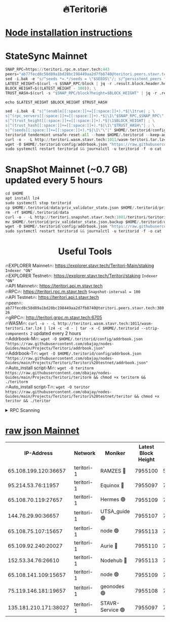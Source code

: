 <h1 align="center"> 🔥Teritori🔥</h1>


[Node installation instructions](https://github.com/obajay/nodes-Guides/tree/main/Projects/Teritori)
=

# StateSync Mainnet
```python
SNAP_RPC=https://teritori.rpc.m.stavr.tech:443
peers="ab77fecd8c58d89a1bd28bc198449aa2d7fb8740@teritori.peers.stavr.tech:38026"
sed -i.bak -e "s/^seeds *=.*/seeds = \"$SEEDS\"/; s/^persistent_peers *=.*/persistent_peers = \"$PEERS\"/" $HOME/.teritorid/config/config.toml
LATEST_HEIGHT=$(curl -s $SNAP_RPC/block | jq -r .result.block.header.height); \
BLOCK_HEIGHT=$((LATEST_HEIGHT - 100)); \
TRUST_HASH=$(curl -s "$SNAP_RPC/block?height=$BLOCK_HEIGHT" | jq -r .result.block_id.hash)

echo $LATEST_HEIGHT $BLOCK_HEIGHT $TRUST_HASH

sed -i.bak -E "s|^(enable[[:space:]]+=[[:space:]]+).*$|\1true| ; \
s|^(rpc_servers[[:space:]]+=[[:space:]]+).*$|\1\"$SNAP_RPC,$SNAP_RPC\"| ; \
s|^(trust_height[[:space:]]+=[[:space:]]+).*$|\1$BLOCK_HEIGHT| ; \
s|^(trust_hash[[:space:]]+=[[:space:]]+).*$|\1\"$TRUST_HASH\"| ; \
s|^(seeds[[:space:]]+=[[:space:]]+).*$|\1\"\"|" $HOME/.teritorid/config/config.toml
teritorid tendermint unsafe-reset-all --home $HOME/.teritorid --keep-addr-book
curl -o - -L http://teritori.wasm.stavr.tech:1011/wasm-teritori.tar.lz4 | lz4 -c -d - | tar -x -C $HOME/.teritorid --strip-components 2
wget -O $HOME/.teritorid/config/addrbook.json "https://raw.githubusercontent.com/obajay/nodes-Guides/main/Projects/Teritori/addrbook.json"
sudo systemctl restart teritorid && journalctl -u teritorid -f -o cat
```

# SnapShot Mainnet (~0.7 GB) updated every 5 hours
```python
cd $HOME
apt install lz4
sudo systemctl stop teritorid
cp $HOME/.teritorid/data/priv_validator_state.json $HOME/.teritorid/priv_validator_state.json.backup
rm -rf $HOME/.teritorid/data
curl -o - -L http://teritori.snapshot.stavr.tech:1001/teritori/teritori-snap.tar.lz4 | lz4 -c -d - | tar -x -C $HOME/.teritorid --strip-components 2
mv $HOME/.teritorid/priv_validator_state.json.backup $HOME/.teritorid/data/priv_validator_state.json
wget -O $HOME/.teritorid/config/addrbook.json "https://raw.githubusercontent.com/obajay/nodes-Guides/main/Projects/Teritori/addrbook.json"
sudo systemctl restart teritorid && journalctl -u teritorid -f -o cat
```
 <h1 align="center"> Useful Tools</h1>

🔥EXPLORER Mainnet🔥:      https://explorer.stavr.tech/Teritori-Main/staking      `Indexer "ON"` \
🔥EXPLORER Testnet🔥:        https://explorer.stavr.tech/Teritori/staking            `Indexer "ON"` \
🔥API Mainnet🔥:                   https://teritori.api.m.stavr.tech \
🔥RPC🔥:                                   https://teritori.rpc.m.stavr.tech                         `Snapshot-interval = 100` \
🔥API Testnet🔥:                     https://teritori.api.t.stavr.tech \
🔥peer🔥:                     `ab77fecd8c58d89a1bd28bc198449aa2d7fb8740@teritori.peers.stavr.tech:38026` \
🔥gRPC🔥:                                http://teritori.grpc.m.stavr.tech:6705 \
🔥WASM🔥: ```curl -o - -L http://teritori.wasm.stavr.tech:1011/wasm-teritori.tar.lz4 | lz4 -c -d - | tar -x -C $HOME/.teritorid --strip-components 2``` updated every 2 hours \
🔥Addrbook-M🔥:    ```wget -O $HOME/.teritorid/config/addrbook.json "https://raw.githubusercontent.com/obajay/nodes-Guides/main/Projects/Teritori/addrbook.json"``` \
🔥Addrbook-T🔥:    ```wget -O $HOME/.teritorid/config/addrbook.json "https://raw.githubusercontent.com/obajay/nodes-Guides/main/Projects/Teritori/Teritori%20testnet/addrbook.json"``` \
🔥Auto_install script-M🔥: ```wget -O teritorm https://raw.githubusercontent.com/obajay/nodes-Guides/main/Projects/Teritori/teritorm && chmod +x teritorm && ./teritorm``` \
🔥Auto_install script-T🔥: ```wget -O teritor https://raw.githubusercontent.com/obajay/nodes-Guides/main/Projects/Teritori/Teritori%20testnet/teritor && chmod +x teritor && ./teritor```

<details>
<summary>RPC Scanning</summary>

<h2 align="center"> We scan nodes in real time every 4 hours. And we provide the final result of RPC endpoints.
We cannot influence the operation of these nodes in any way. </h2>


```python
If Voting Power is higher than 0 --> then the Node is a validator of the network and may be subject to attack and be a potential threat to the chain.
```
```python
We marked such validators with a red symbol
```

</details>

[raw json Mainnet](https://rpc-check.teritorim.stavr.tech/teritorim/rpc-teritorim-result.json)
=



<table><tr><th>IP-Address</th><th>Network</th><th>Moniker</th><th>Latest Block Height</th><th>Earliest Block Height</th><th>Catching Up</th><th>Tx Index</th><th>Voting Power</th><th>Scan Time</th></tr><tr><td>65.108.199.120:36657</td><td>teritori-1</td><td>RAMZES 🔴</td><td>7955100</td><td>5996001</td><td>False</td><td>on</td><td>787915</td><td>2024-03-20T19:04:54.134141116UTC</td></tr><tr><td>95.214.53.76:11957</td><td>teritori-1</td><td>Equinox 🔴</td><td>7955097</td><td>7203180</td><td>False</td><td>on</td><td>1539919</td><td>2024-03-20T19:04:41.295817107UTC</td></tr><tr><td>65.108.70.119:27657</td><td>teritori-1</td><td>Hermes 🟢</td><td>7955109</td><td>7203180</td><td>False</td><td>on</td><td>0</td><td>2024-03-20T19:05:48.701025675UTC</td></tr><tr><td>144.76.29.90:36657</td><td>teritori-1</td><td>UTSA_guide 🟢</td><td>7955107</td><td>7208001</td><td>False</td><td>on</td><td>0</td><td>2024-03-20T19:05:39.491852670UTC</td></tr><tr><td>65.108.75.107:15657</td><td>teritori-1</td><td>node 🟢</td><td>7955113</td><td>7358868</td><td>False</td><td>on</td><td>0</td><td>2024-03-20T19:06:09.773580682UTC</td></tr><tr><td>65.109.92.240:20027</td><td>teritori-1</td><td>Aurie 🔴</td><td>7955110</td><td>7568001</td><td>False</td><td>on</td><td>119310</td><td>2024-03-20T19:05:55.204355556UTC</td></tr><tr><td>152.53.34.76:26610</td><td>teritori-1</td><td>Nodehub 🔴</td><td>7955113</td><td>7580883</td><td>False</td><td>on</td><td>65696</td><td>2024-03-20T19:06:14.096778885UTC</td></tr><tr><td>65.108.141.109:15657</td><td>teritori-1</td><td>node 🟢</td><td>7955109</td><td>7714496</td><td>False</td><td>on</td><td>0</td><td>2024-03-20T19:05:48.369757788UTC</td></tr><tr><td>75.119.146.181:19657</td><td>teritori-1</td><td>geonodes 🟢</td><td>7955108</td><td>7747478</td><td>False</td><td>on</td><td>0</td><td>2024-03-20T19:05:46.042416536UTC</td></tr><tr><td>135.181.210.171:38027</td><td>teritori-1</td><td>STAVR-Service 🟢</td><td>7955097</td><td>7954701</td><td>False</td><td>on</td><td>0</td><td>2024-03-20T19:04:40.971433444UTC</td></tr></table>
